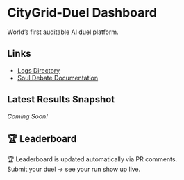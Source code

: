# CityGrid-Duel Dashboard

World’s first auditable AI duel platform.

## Links

- [Logs Directory](../logs/)
- [Soul Debate Documentation](../docs/soul_debate/README.md)

## Latest Results Snapshot

*Coming Soon!*

## 🏆 Leaderboard

🏆 Leaderboard is updated automatically via PR comments.  
Submit your duel → see your run show up live.
